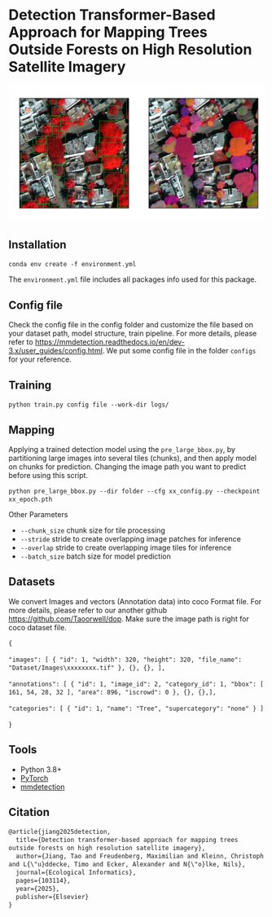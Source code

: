 # Detection Transformer-Based Approach for Mapping Trees Outside Forests on High Resolution Satellite Imagery
![Tree crown anotations using bounding boxes and polygons](Dataset/1.png)
## Installation
```
conda env create -f environment.yml
```
The `environment.yml` file includes all packages info used for this package. 

## Config file
Check the config file in the config folder and customize the file based on your dataset path, model structure, train pipeline.
For more details, please refer to https://mmdetection.readthedocs.io/en/dev-3.x/user_guides/config.html. We put some config file in the folder `configs` for your reference.


## Training

```
python train.py config file --work-dir logs/
```

## Mapping 
Applying a trained detection model using the `pre_large_bbox.py`, by partitioning large images into several tiles (chunks), and then apply model on chunks for prediction.
Changing the image path you want to predict before using this script.
```
python pre_large_bbox.py --dir folder --cfg xx_config.py --checkpoint xx_epoch.pth 
```
Other Parameters
- `--chunk_size` chunk size for tile processing
- `--stride` stride to create overlapping image patches for inference
- `--overlap` stride to create overlapping image tiles for inference
- `--batch_size` batch size for model prediction

## Datasets
We convert Images and vectors (Annotation data) into coco Format file. For more details, please refer to our another github https://github.com/Taoorwell/dop.
Make sure the image path is right for coco dataset file. 
```
{

"images": [ { "id": 1, "width": 320, "height": 320, "file_name": "Dataset/Images\xxxxxxxx.tif" }, {}, {}, ],

"annotations": [ { "id": 1, "image_id": 2, "category_id": 1, "bbox": [ 161, 54, 28, 32 ], "area": 896, "iscrowd": 0 }, {}, {},],

"categories": [ { "id": 1, "name": "Tree", "supercategory": "none" } ]

}

```

## Tools
* Python 3.8+
* [PyTorch](https://pytorch.org/)
* [mmdetection](https://github.com/open-mmlab/mmdetection)


## Citation
```
@article{jiang2025detection,
  title={Detection transformer-based approach for mapping trees outside forests on high resolution satellite imagery},
  author={Jiang, Tao and Freudenberg, Maximilian and Kleinn, Christoph and L{\"u}ddecke, Timo and Ecker, Alexander and N{\"o}lke, Nils},
  journal={Ecological Informatics},
  pages={103114},
  year={2025},
  publisher={Elsevier}
}
```
